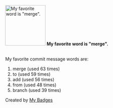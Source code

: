 <img src="https://github.com/my-badges/my-badges/blob/master/src/all-badges/favorite-word/favorite-word.png?raw=true" alt="My favorite word is &quot;merge&quot;." title="My favorite word is &quot;merge&quot;." width="128">
<strong>My favorite word is &quot;merge&quot;.</strong>
<br><br>

My favorite commit message words are:

1. merge (used 63 times)
2. to (used 59 times)
3. add (used 56 times)
4. from (used 48 times)
5. branch (used 39 times)


Created by <a href="https://github.com/my-badges/my-badges">My Badges</a>